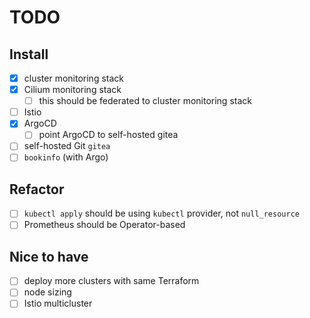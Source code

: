 # TODO

## Install

- [X] cluster monitoring stack
- [X] Cilium monitoring stack
    - [ ] this should be federated to cluster monitoring stack
- [ ] Istio
- [X] ArgoCD
    - [ ] point ArgoCD to self-hosted gitea
- [ ] self-hosted Git `gitea`
- [ ] `bookinfo` (with Argo)

## Refactor

- [ ] `kubectl apply` should be using `kubectl` provider, not `null_resource`
- [ ] Prometheus should be Operator-based

## Nice to have

- [ ] deploy more clusters with same Terraform
- [ ] node sizing
- [ ] Istio multicluster
